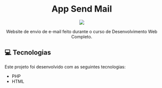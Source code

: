 <h1 align="center"> App Send Mail </h1>

<p align="center">
  <img src="https://media.giphy.com/media/HAjhcfSu6vcgHMIYpK/giphy.gif">
</p>
  
<p align='center'>Website de envio de e-mail feito durante o curso de Desenvolvimento Web Completo.</p>
  
<h2>💻 Tecnologias </h2>
  
<p>Este projeto foi desenvolvido com as seguintes tecnologias:</p>
  
<ul>
 <li>PHP</li>
 <li>HTML</li>
</ul>
